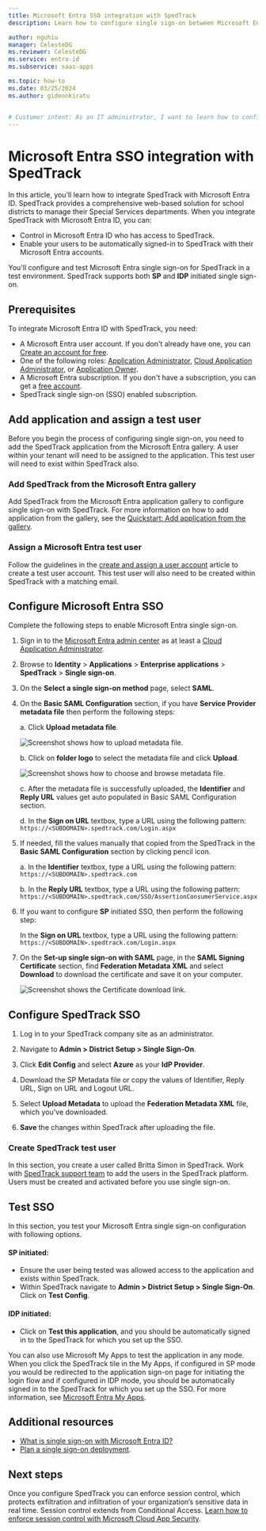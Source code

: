 ```yaml
---
title: Microsoft Entra SSO integration with SpedTrack
description: Learn how to configure single sign-on between Microsoft Entra ID and SpedTrack.

author: nguhiu
manager: CelesteDG
ms.reviewer: CelesteDG
ms.service: entra-id
ms.subservice: saas-apps

ms.topic: how-to
ms.date: 03/25/2024
ms.author: gideonkiratu


# Customer intent: As an IT administrator, I want to learn how to configure single sign-on between Microsoft Entra ID and SpedTrack so that I can control who has access to SpedTrack, enable automatic sign-in with Microsoft Entra accounts, and manage my accounts in one central location.
---
```


# Microsoft Entra SSO integration with SpedTrack

In this article, you'll learn how to integrate SpedTrack with Microsoft Entra ID. SpedTrack provides a comprehensive web-based solution for school districts to manage their Special Services departments. When you integrate SpedTrack with Microsoft Entra ID, you can:

* Control in Microsoft Entra ID who has access to SpedTrack.
* Enable your users to be automatically signed-in to SpedTrack with their Microsoft Entra accounts.

You'll configure and test Microsoft Entra single sign-on for SpedTrack in a test environment. SpedTrack supports both **SP** and **IDP** initiated single sign-on.

## Prerequisites

To integrate Microsoft Entra ID with SpedTrack, you need:

* A Microsoft Entra user account. If you don't already have one, you can [Create an account for free](https://azure.microsoft.com/free/?WT.mc_id=A261C142F).
* One of the following roles: [Application Administrator](/entra/identity/role-based-access-control/permissions-reference#application-administrator), [Cloud Application Administrator](/entra/identity/role-based-access-control/permissions-reference#cloud-application-administrator), or [Application Owner](/entra/fundamentals/users-default-permissions#owned-enterprise-applications).
* A Microsoft Entra subscription. If you don't have a subscription, you can get a [free account](https://azure.microsoft.com/free/).
* SpedTrack single sign-on (SSO) enabled subscription.

## Add application and assign a test user

Before you begin the process of configuring single sign-on, you need to add the SpedTrack application from the Microsoft Entra gallery. A user within your tenant will need to be assigned to the application. This test user will need to exist within SpedTrack also. 

<a name='add-spedtrack-from-the-azure-ad-gallery'></a>

### Add SpedTrack from the Microsoft Entra gallery

Add SpedTrack from the Microsoft Entra application gallery to configure single sign-on with SpedTrack. For more information on how to add application from the gallery, see the [Quickstart: Add application from the gallery](~/identity/enterprise-apps/add-application-portal.md).

<a name='assign-an-azure-ad-test-user'></a>

### Assign a Microsoft Entra test user

Follow the guidelines in the [create and assign a user account](~/identity/enterprise-apps/add-application-portal-assign-users.md) article to create a test user account. This test user will also need to be created within SpedTrack with a matching email.

<a name='configure-azure-ad-sso'></a>

## Configure Microsoft Entra SSO

Complete the following steps to enable Microsoft Entra single sign-on.

1. Sign in to the [Microsoft Entra admin center](https://entra.microsoft.com) as at least a [Cloud Application Administrator](~/identity/role-based-access-control/permissions-reference.md#cloud-application-administrator).
1. Browse to **Identity** > **Applications** > **Enterprise applications** > **SpedTrack** > **Single sign-on**.
1. On the **Select a single sign-on method** page, select **SAML**.

1. On the **Basic SAML Configuration** section, if you have **Service Provider metadata file** then perform the following steps:

	a. Click **Upload metadata file**.

    ![Screenshot shows how to upload metadata file.](common/upload-metadata.png "File")

	b. Click on **folder logo** to select the metadata file and click **Upload**.

	![Screenshot shows how to choose and browse metadata file.](common/browse-upload-metadata.png "Folder")

	c. After the metadata file is successfully uploaded, the **Identifier** and **Reply URL** values get auto populated in Basic SAML Configuration section.

	d. In the **Sign on URL** textbox, type a URL using the following pattern:
    `https://<SUBDOMAIN>.spedtrack.com/Login.aspx`

1. If needed, fill the values manually that copied from the SpedTrack in the **Basic SAML Configuration** section by clicking pencil icon.

    a. In the **Identifier** textbox, type a URL using the following pattern:
    `https://<SUBDOMAIN>.spedtrack.com`

    b. In the **Reply URL** textbox, type a URL using the following pattern:
    `https://<SUBDOMAIN>.spedtrack.com/SSO/AssertionConsumerService.aspx`

1. If you want to configure **SP** initiated SSO, then perform the following step:  

    In the **Sign on URL** textbox, type a URL using the following pattern:
    `https://<SUBDOMAIN>.spedtrack.com/Login.aspx`

1. On the **Set-up single sign-on with SAML** page, in the **SAML Signing Certificate** section,  find **Federation Metadata XML** and select **Download** to download the certificate and save it on your computer.

    ![Screenshot shows the Certificate download link.](common/metadataxml.png "Certificate")

## Configure SpedTrack SSO

1. Log in to your SpedTrack company site as an administrator.

1. Navigate to **Admin > District Setup > Single Sign-On**.

1. Click **Edit Config** and select **Azure** as your **IdP Provider**.

1. Download the SP Metadata file or copy the values of Identifier, Reply URL, Sign on URL and Logout URL. 

1. Select **Upload Metadata** to upload the **Federation Metadata XML** file, which you've downloaded.

1. **Save** the changes within SpedTrack after uploading the file. 

### Create SpedTrack test user

In this section, you create a user called Britta Simon in SpedTrack. Work with [SpedTrack support team](mailto:support@spedtrack.com) to add the users in the SpedTrack platform. Users must be created and activated before you use single sign-on.

## Test SSO 

In this section, you test your Microsoft Entra single sign-on configuration with following options. 

#### SP initiated:

* Ensure the user being tested was allowed access to the application and exists within SpedTrack.
* Within SpedTrack navigate to **Admin > District Setup > Single Sign-On**. Click on **Test Config**. 

#### IDP initiated:

* Click on **Test this application**, and you should be automatically signed in to the SpedTrack for which you set up the SSO. 

You can also use Microsoft My Apps to test the application in any mode. When you click the SpedTrack tile in the My Apps, if configured in SP mode you would be redirected to the application sign-on page for initiating the login flow and if configured in IDP mode, you should be automatically signed in to the SpedTrack for which you set up the SSO. For more information, see [Microsoft Entra My Apps](/azure/active-directory/manage-apps/end-user-experiences#azure-ad-my-apps).

## Additional resources

* [What is single sign-on with Microsoft Entra ID?](~/identity/enterprise-apps/what-is-single-sign-on.md)
* [Plan a single sign-on deployment](~/identity/enterprise-apps/plan-sso-deployment.md).

## Next steps

Once you configure SpedTrack you can enforce session control, which protects exfiltration and infiltration of your organization’s sensitive data in real time. Session control extends from Conditional Access. [Learn how to enforce session control with Microsoft Cloud App Security](/cloud-app-security/proxy-deployment-aad).
